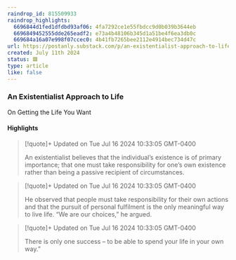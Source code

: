 ```yaml
---
raindrop_id: 815509933
raindrop_highlights:
  6696844d1fed1dfdbd93af06: 4fa7292ce1e55fbdcc9d0b039b3644eb
  6696849452555dde265eadf2: e73a4b48106b345d1a51be4f6ea3db0c
  669684a16a07e998f07ccec0: 4b41fb7265bee2112e4914bec734d47c
url: https://postanly.substack.com/p/an-existentialist-approach-to-life?utm_source=post-email-title&amp;publication_id=11353&amp;post_id=146462378&amp;utm_campaign=email-post-title&amp;isFreemail=true&amp;r=f9r78&amp;triedRedirect=true&amp;utm_medium=email
created: July 11th 2024
status: 🟥
type: article
like: false
---
```



### An Existentialist Approach to Life

On Getting the Life You Want

#### Highlights

> [!quote]+ Updated on Tue Jul 16 2024 10:33:05 GMT-0400
>
> An existentialist believes that the individual’s existence is of primary importance; that one must take responsibility for one’s own existence rather than being a passive recipient of circumstances.

> [!quote]+ Updated on Tue Jul 16 2024 10:33:05 GMT-0400
>
> He observed that people must take responsibility for their own actions and that the pursuit of personal fulfilment is the only meaningful way to live life. “We are our choices,” he argued.

> [!quote]+ Updated on Tue Jul 16 2024 10:33:05 GMT-0400
>
> There is only one success – to be able to spend your life in your own way.”
